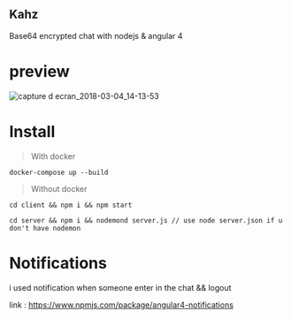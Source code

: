 ## Kahz

Base64 encrypted chat with nodejs & angular 4


# preview #
![capture d ecran_2018-03-04_14-13-53](https://user-images.githubusercontent.com/15458329/36945990-34e3a6f4-1fb6-11e8-856a-6f78e50c799b.png)


# Install #

> With docker

```
docker-compose up --build
```


> Without docker


```
cd client && npm i && npm start

cd server && npm i && nodemond server.js // use node server.json if u don't have nodemon
```

# Notifications #

i used notification when someone enter in the chat && logout 

link : https://www.npmjs.com/package/angular4-notifications
